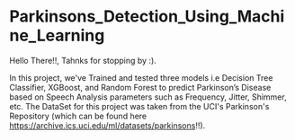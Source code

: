 # Parkinsons_Detection_Using_Machine_Learning
Hello There!!, Tahnks for stopping by :).

In this project, we've Trained and tested three models i.e Decision Tree Classifier, XGBoost, and Random Forest to predict Parkinson’s
Disease based on Speech Analysis parameters such as Frequency, Jitter, Shimmer, etc. The DataSet for this project was taken from the UCI's Parkinson's Repository (which can be found here https://archive.ics.uci.edu/ml/datasets/parkinsons!!).
